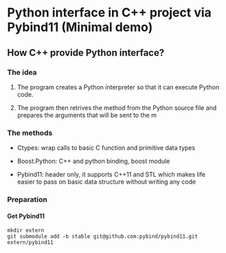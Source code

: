 # Python interface in C++ project via Pybind11 (Minimal demo)

## How C++ provide Python interface?

### The idea 

1. The program creates a Python interpreter so that it can execute Python code. 

2. The program then retrives the method from the Python source file and prepares
the arguments that will be sent to the m
   
### The methods


* Ctypes: wrap calls to basic C function and primitive data types
  
* Boost.Python: C++ and python binding, boost module

* Pybind11: header only, it supports C++11 and STL which makes life easier to pass 
  on basic data structure without writing any code
  
### Preparation

#### Get Pybind11

```
mkdir extern
git submodule add -b stable git@github.com:pybind/pybind11.git extern/pybind11
```


   
   